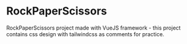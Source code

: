 # RockPaperScissors
RockPaperScissors project made with VueJS framework - this project contains css design with tailwindcss as comments for practice.
